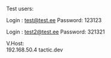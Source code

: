 Test users:

Login : test@test.ee
Password: 123123

Login : test2@test.ee
Password: 321321


V.Host:<br />
192.168.50.4 tactic.dev
